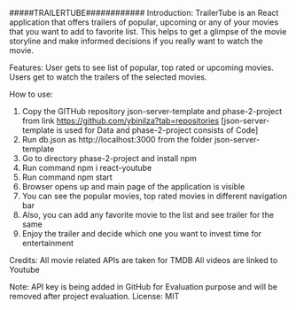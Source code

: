 #####TRAILERTUBE############
Introduction:
TrailerTube is an React application that offers trailers of popular, upcoming or any of your movies that you want to add to favorite list.
This helps to get a glimpse of the movie storyline and make informed decisions if you really want to watch the movie.

Features:
User gets to see list of popular, top rated or upcoming movies.
Users get to watch the trailers of the selected movies.

How to use:
1. Copy the GITHub repository json-server-template and phase-2-project  from link https://github.com/ybinilza?tab=repositories
[json-server-template is used for Data and phase-2-project consists of Code]
2. Run db.json as http://localhost:3000 from the folder json-server-template 
3. Go to directory phase-2-project and install npm
4. Run command npm i react-youtube
5. Run command npm start
6. Browser opens up and main page of the application is visible
7. You can see the popular movies, top rated movies in different navigation bar
8. Also, you can add any favorite movie to the list and see trailer for the same
9. Enjoy the trailer and decide which one you want to invest time for entertainment


Credits:
All movie related APIs are taken for TMDB
All videos are linked to Youtube

Note: API key is being added in GitHub for Evaluation purpose and will be removed after project evaluation.
License: MIT
